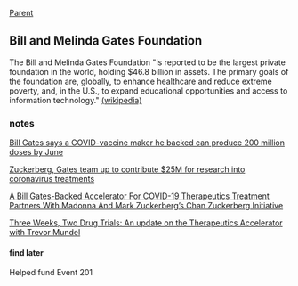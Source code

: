 [Parent](#pages/blog/cv19/index)

## Bill and Melinda Gates Foundation

The Bill and Melinda Gates Foundation "is reported to be the largest private foundation in the world, holding $46.8 billion in assets. The primary goals of the 
foundation are, globally, to enhance healthcare and reduce extreme poverty, 
and, in the U.S., to expand educational opportunities and access to information 
technology."
[(wikipedia)](https://en.wikipedia.org/wiki/Bill_%26_Melinda_Gates_Foundation)


### notes

[Bill Gates says a COVID-vaccine maker he backed can produce 200 million doses by June](https://fortune.com/2020/07/27/bill-gates-covid-vaccine-sk-bioscience/)

[Zuckerberg, Gates team up to contribute $25M for research into coronavirus treatments](https://thehill.com/homenews/news/489995-zuckerberg-gates-team-up-to-contribute-25m-for-research-into-coronavirus)

[A Bill Gates-Backed Accelerator For COVID-19 Therapeutics Treatment Partners With Madonna And Mark Zuckerberg’s Chan Zuckerberg Initiative](https://www.forbes.com/sites/angelauyeung/2020/04/03/a-bill-gates-backed-accelerator-for-covid-19-coronavirus-therapeutics-treatment-partners-with-madonna-and-mark-zuckerbergs-chan-zuckerberg-initiative/)

[Three Weeks, Two Drug Trials: An update on the Therapeutics Accelerator with Trevor Mundel](https://www.gatesfoundation.org/TheOptimist/Articles/coronavirus-interview-trevor-mundel-drug-trials)


#### find later

Helped fund Event 201
